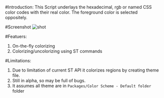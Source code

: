 #Introduction:
This Script underlays the hexadecimal, rgb or named CSS color codes with their real color.
The foreground color is selected oppositely.

#Screenshot
![shot](http://i.imgur.com/HgGWH.png)

#Featuers:
1. On-the-fly colorizing
2. Colorizing/uncolorizing using ST commands

#Limitations:
1. Due to limitation of current ST API
it colorizes regions by creating theme file.
2. Still in alpha, so may be full of bugs.
3. It assumes all theme are in `Packages/Color Scheme - Default folder` folder